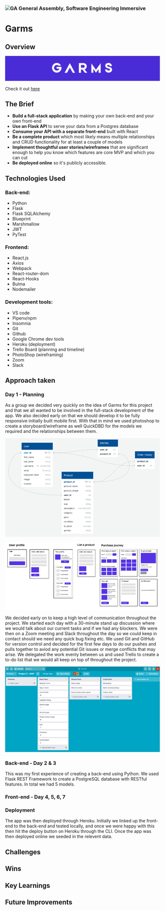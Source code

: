 ### ![GA](https://cloud.githubusercontent.com/assets/40461/8183776/469f976e-1432-11e5-8199-6ac91363302b.png) General Assembly, Software Engineering Immersive
# Garms

## Overview

![Logo](readme_assets/logo.png)

Check it out [here](https://ja-garms.herokuapp.com/)

## The Brief

* **Build a full-stack application** by making your own back-end and your own front-end
* **Use an Flask API** to serve your data from a Postgres database
* **Consume your API with a separate front-end** built with React
* **Be a complete product** which most likely means multiple relationships and CRUD functionality for at least a couple of models
* **Implement thoughtful user stories/wireframes** that are significant enough to help you know which features are core MVP and which you can cut
* **Be deployed online** so it's publicly accessible.

## Technologies Used

### Back-end:
- Python
- Flask
- Flask SQLAlchemy
- Blueprint
- Marshmallow
- JWT
- PyTest

### Frontend:
- React.js
- Axios
- Webpack
- React-router-dom
- React-Hooks
- Bulma
- Nodemailer

### Development tools:
- VS code
- Pipenv/npm
- Insomnia
- Git
- Github
- Google Chrome dev tools
- Heroku (deployment)
- Trello Board (planning and timeline)
- PhotoShop (wireframing)
- Zoom
- Slack

## Approach taken

### Day 1 - Planning

As a group we decided very quickly on the idea of Garms for this project and that we all wanted to be involved in the full-stack development of the app. We also decided early on that we should develop it to be fully responsive initially built mobile first. With that in mind we used photoshop to create a storyboard/wireframe as well QuickDBD for the models we required and the relationships between them.

![Database relationships](readme_assets/relationship.png)
  
![Wireframe](readme_assets/wireframe.png)
  
We decided early on to keep a high level of communication throughout the project. We started each day with a 30-minute stand up discussion where we would talk about our current tasks and if we had any blockers. We were then on a Zoom meeting and Slack throughout the day so we could keep in contact should we need any quick bug fixing etc. We used Git and GitHub for version control and decided for the first few days to do our pushes and pulls together to aviod any potential Git issues or merge conflicts that may arise. We delegated the work evenly between us and used Trello to create a to-do list that we would all keep on top of throughout the project.

![Trello](readme_assets/mvp.png)

### Back-end - Day 2 & 3

This was my first experience of creating a back-end using Python. We used Flask REST Framework to create a PostgreSQL database with RESTful features. In total we had 5 models.

### Front-end - Day 4, 5, 6, 7

### Deployment

The app was then deployed through Heroku. Initially we linked up the front-end to the back-end and tested locally, and once we were happy with this then hit the deploy button on Heroku through the CLI. Once the app was then deployed online we seeded in the relevent data.

## Challenges


## Wins

## Key Learnings


## Future Improvements

